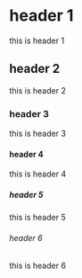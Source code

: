 # header 1
this is header 1
## header 2
this is header 2
### header 3
this is header 3
#### header 4
this is header 4
##### header 5
this is header 5
###### header 6
this is header 6

